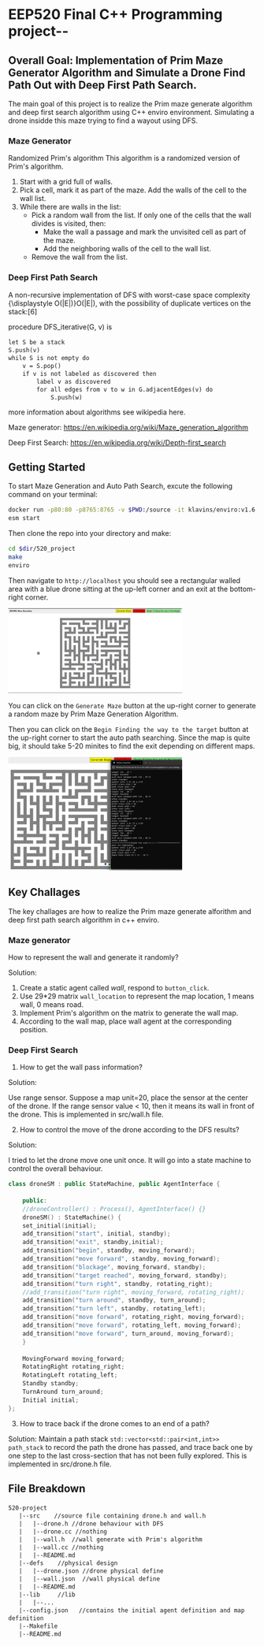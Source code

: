# EEP520 Final C++ Programming project-- 

## Overall Goal: Implementation of Prim Maze Generator Algorithm and Simulate a Drone Find Path Out with Deep First Path Search.

The main goal of this project is to realize the Prim maze generate algorithm and deep first search algorithm using C++ enviro environment. Simulating a drone insidde this maze trying to find a wayout using DFS.

### Maze Generator
Randomized Prim's algorithm
This algorithm is a randomized version of Prim's algorithm.

1. Start with a grid full of walls.
2. Pick a cell, mark it as part of the maze. Add the walls of the cell to the wall list.
3. While there are walls in the list:
    - Pick a random wall from the list. If only one of the cells that the wall divides is visited, then:
        - Make the wall a passage and mark the unvisited cell as part of the maze.
        - Add the neighboring walls of the cell to the wall list.
    - Remove the wall from the list.

### Deep First Path Search
A non-recursive implementation of DFS with worst-case space complexity {\displaystyle O(|E|)}O(|E|), with the possibility of duplicate vertices on the stack:[6]

procedure DFS_iterative(G, v) is

    let S be a stack
    S.push(v)
    while S is not empty do
        v = S.pop()
        if v is not labeled as discovered then
            label v as discovered
            for all edges from v to w in G.adjacentEdges(v) do 
                S.push(w)

more information about algorithms see wikipedia here. 

Maze generator: https://en.wikipedia.org/wiki/Maze_generation_algorithm 

Deep First Search: https://en.wikipedia.org/wiki/Depth-first_search

## Getting Started
To start Maze Generation and Auto Path Search, excute the following command on your terminal:

```bash
docker run -p80:80 -p8765:8765 -v $PWD:/source -it klavins/enviro:v1.6 bash
esm start
```


Then clone the repo into your directory and make:

```bash
cd $dir/520_project
make
enviro
```

Then navigate to `http://localhost` you should see a rectangular walled area with a blue drone sitting at the up-left corner and an exit at the bottom-right corner.

<img src='https://github.com/jiayi-wang98/520-project/blob/main/maze_gen.jpg' width=70%>

You can click on the `Generate Maze` button at the up-right corner to generate a random maze by Prim Maze Generation Algorithm.

Then you can click on the `Begin Finding the way to the target` button at the up-right corner to start the auto path searching. Since the map is quite big, it should take 5-20 minites to find the exit depending on different maps.

<img src='https://github.com/jiayi-wang98/520-project/blob/main/found.jpg' width=70%>

## Key Challages
The key challages are how to realize the Prim maze generate alforithm and deep first path search algorithm in c++ enviro.

### Maze generator
How to represent the wall and generate it randomly?

Solution: 
1. Create a static agent called *wall*, respond to `button_click`.
2. Use 29*29 matrix `wall_location` to represent the map location, 1 means wall, 0 means road.
3. Implement Prim's algorithm on the matrix to generate the wall map.
4. According to the wall map, place wall agent at the corresponding position.

### Deep First Search
1. How to get the wall pass information?

Solution: 

Use range sensor. Suppose a map unit=20, place the sensor at the center of the drone. If the range sensor value < 10, then it means its wall in front of the drone. This is implemented in src/wall.h file.

2. How to control the move of the drone according to the DFS results?

Solution: 

I tried to let the drone move one unit once. It will go into a state machine to control the overall behaviour.

```c++
class droneSM : public StateMachine, public AgentInterface {

    public:
    //droneController() : Process(), AgentInterface() {}
    droneSM() : StateMachine() {
    set_initial(initial);
    add_transition("start", initial, standby);
    add_transition("exit", standby,initial);
    add_transition("begin", standby, moving_forward);
    add_transition("move forward", standby, moving_forward);
    add_transition("blockage", moving_forward, standby);
    add_transition("target reached", moving_forward, standby);
    add_transition("turn right", standby, rotating_right);
    //add_transition("turn right", moving_forward, rotating_right);
    add_transition("turn around", standby, turn_around);
    add_transition("turn left", standby, rotating_left);
    add_transition("move forward", rotating_right, moving_forward);
    add_transition("move forward", rotating_left, moving_forward);
    add_transition("move forward", turn_around, moving_forward);
    }

    MovingForward moving_forward;
    RotatingRight rotating_right;
    RotatingLeft rotating_left;
    Standby standby;
    TurnAround turn_around;
    Initial initial;
};
```

3. How to trace back if the drone comes to an end of a path?

Solution: Maintain a path stack `std::vector<std::pair<int,int>> path_stack` to record the path the drone has passed, and trace back one by one step to the last cross-section that has not been fully explored. This is implemented in src/drone.h file.


## File Breakdown

```
520-project
   |--src    //source file containing drone.h and wall.h
   |   |--drone.h //drone behaviour with DFS
   |   |--drone.cc //nothing
   |   |--wall.h  //wall generate with Prim's algorithm
   |   |--wall.cc //nothing
   |   |--README.md
   |--defs    //physical design
   |   |--drone.json //drone physical define
   |   |--wall.json  //wall physical define
   |   |--README.md
   |--lib     //lib
   |   |--...
   |--config.json   //contains the initial agent definition and map definition
   |--Makefile
   |--README.md
```   
   









